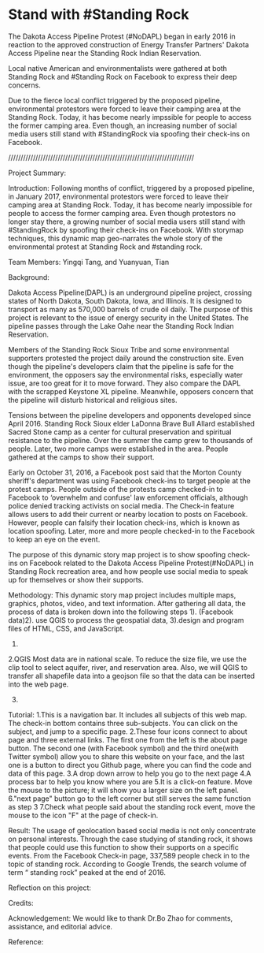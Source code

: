 # Stand with #Standing Rock

The Dakota Access Pipeline Protest (#NoDAPL) began in early 2016 in reaction to the approved construction of Energy Transfer Partners' Dakota Access Pipeline near the Standing Rock Indian Reservation.

Local native American and environmentalists were gathered at both Standing Rock and #Standing Rock on Facebook to express their deep concerns.

Due to the fierce local conflict triggered by the proposed pipeline, environmental protestors were forced to leave their camping area at the Standing Rock. Today, it has become nearly impssible for people to access the former camping area. Even though, an increasing number of social media users still stand with #StandingRock via spoofing their check-ins on Facebook.

///////////////////////////////////////////////////////////////////////////

Project Summary:
 
Introduction: 
Following months of conflict, triggered by a proposed pipeline, in January 2017, environmental protestors were forced to leave their camping area at Standing Rock. Today, it has become nearly impossible for people to access the former camping area. Even though protestors no longer stay there, a growing number of social media users still stand with #StandingRock by spoofing their check-ins on Facebook. With storymap techniques, this dynamic map geo-narrates the whole story of the environmental protest at Standing Rock and #standing rock.
 
Team Members:  Yingqi Tang, and Yuanyuan, Tian 
 
Background:
 
Dakota Access Pipeline(DAPL) is an underground pipeline project, crossing states of North Dakota, South Dakota, Iowa, and Illinois. It is designed to transport as many as 570,000 barrels of crude oil daily. The purpose of this project is relevant to the issue of energy security in the United States. The pipeline passes through the Lake Oahe near the Standing Rock Indian Reservation. 
 
Members of the Standing Rock Sioux Tribe and some environmental supporters protested the project daily around the construction site. Even though the pipeline's developers claim that the pipeline is safe for the environment, the opposers say the environmental risks, especially water issue, are too great for it to move forward. They also compare the DAPL with the scrapped Keystone XL pipeline. Meanwhile, opposers concern that the pipeline will disturb historical and religious sites. 
 
Tensions between the pipeline developers and opponents developed since April 2016. Standing Rock Sioux elder LaDonna Brave Bull Allard established Sacred Stone camp as a center for cultural preservation and spiritual resistance to the pipeline. Over the summer the camp grew to thousands of people. Later, two more camps were established in the area. People gathered at the camps to show their support.  
 
Early on October 31, 2016, a Facebook post said that the Morton County sheriff's department was using Facebook check-ins to target people at the protest camps. People outside of the protests camp checked-in to Facebook to ‘overwhelm and confuse' law enforcement officials, although police denied tracking activists on social media. The Check-in feature allows users to add their current or nearby location to posts on Facebook. However, people can falsify their location check-ins, which is known as location spoofing. Later, more and more people checked-in to the Facebook to keep an eye on the event. 
 
The purpose of this dynamic story map project is to show spoofing check-ins on Facebook related to the Dakota Access Pipeline Protest(#NoDAPL)  in Standing Rock recreation area, and how people use social media to speak up for themselves or show their supports. 
 
Methodology:
This dynamic story map project includes multiple maps, graphics, photos, video, and text information. After gathering all data, the process of data is broken down into the following steps 1). (Facebook data)2). use QGIS to process the geospatial data, 3).design and program files of HTML, CSS, and JavaScript.  
 
1.
 
2.QGIS
Most data are in national scale. To reduce the size file, we use the clip tool to select aquifer, river, and reservation area. Also, we will QGIS to transfer all shapefile data into a geojson file so that the data can be inserted into the web page.
 
3.
 
 
 
 
Tutorial:
1.This is a navigation bar. It includes all subjects of this web map. The check-in bottom contains three sub-subjects. You can click on the subject, and jump to a specific page. 
2.These four icons connect to about page and three external links. The first one from the left is the about page button. The second one (with Facebook symbol) and the third one(with Twitter symbol) allow you to share this website on your face, and the last one is a button to direct you Github page, where you can find the code and data of this page. 
3.A drop down arrow to help you go to the next page
4.A process bar to help you know where you are 
5.It is a click-on feature. Move the mouse to the picture; it will show you a larger size on the left panel. 
6."next page" button go to the left corner but still serves the same function as step 3
7.Check what people said about the standing rock event, move the mouse to the icon "F" at the page of check-in. 
 



 
Result:
The usage of geolocation based social media is not only concentrate on personal interests. Through the case studying of standing rock, it shows that people could use this function to show their supports on a specific events. From the Facebook Check-in page, 337,589 people check in to the topic of standing rock. According to Google Trends, the search volume of term “ standing rock” peaked at the end of 2016. 
 
 
Reflection on this project:
 
Credits:
 
Acknowledgement:
We would like to thank Dr.Bo Zhao for comments, assistance, and editorial advice.
 
 
Reference:
